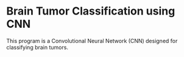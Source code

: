 # Brain Tumor Classification using CNN
This program is a Convolutional Neural Network (CNN) designed for classifying brain tumors.
